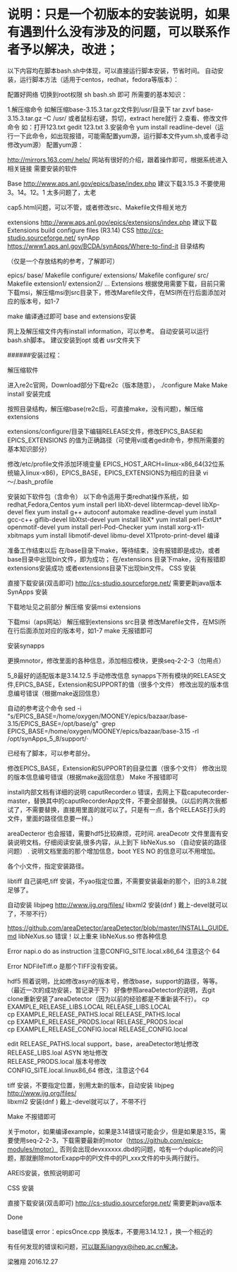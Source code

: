# 说明：只是一个初版本的安装说明，如果有遇到什么没有涉及的问题，可以联系作者予以解决，改进；

以下内容均在脚本bash.sh中体现，可以直接运行脚本安装，节省时间。 自动安装，运行脚本方法（适用于centos，redhat，fedora等版本）：

配置好网络 切换到root权限 sh bash.sh 即可 所需要的基本知识：

1.解压缩命令 如解压缩base-3.15.3.tar.gz文件到/usr/目录下 tar zxvf base-3.15.3.tar.gz –C /usr/ 或者鼠标右键，剪切，extract here就行
2.查看、修改文件命令 如：打开123.txt gedit 123.txt
3.安装命令 yum install readline-devel（运行一下此命令，如出现报错，可能需配置yum源，运行脚本文件yum.sh,或者手动修改yum源）
配置yum源：

http://mirrors.163.com/.help/ 网站有很好的介绍，跟着操作即可，根据系统进入相关链接 需要安装的软件

Base http://www.aps.anl.gov/epics/base/index.php 建议下载3.15.3 不要使用3。14。12。1 太多问题了，太老

cap5.html问题，可以不管，或者修改src、Makefile文件相关地方

extensions http://www.aps.anl.gov/epics/extensions/index.php 建议下载Extensions build configure files (R3.14)
CSS http://cs-studio.sourceforge.net/
synApp https://www1.aps.anl.gov/BCDA/synApps/Where-to-find-it
目录结构

（仅是一个存放结构的参考，了解即可）

epics/
    base/
        Makefile
        configure/
    extensions/
        Makefile
        configure/
        src/
            Makefile
            extension1/
            extension2/
            ...
Extensions 根据使用需要下载，目前只需下载msi，解压缩msi到src目录下，修改Marefile文件，在MSI所在行后面添加对应的版本号，如1-7

make 编译通过即可 base and extensions安装

网上及解压缩文件内有install information，可以参考。 自动安装可以运行bash.sh脚本。 建议安装到opt 或者 usr文件夹下

######安装过程：

解压缩软件

进入re2c官网，Download部分下载re2c（版本随意）， ./configure Make Make install 安装完成 

按照目录结构，解压缩base(re2c后，可直接make，没有问题)，解压缩extensions

extensions/configure/目录下编辑RELEASE文件，修改EPICS_BASE和EPICS_EXTENSIONS 的值为正确路径（可使用vi或者gedit命令，参照所需要的基本知识部分）

修改/etc/profile文件添加环境变量 EPICS_HOST_ARCH=linux-x86_64(32位系统输入linux-x86)，EPICS_BASE，EPICS_EXTENSIONS为相应的目录
vi ～/.bash_profile

安装如下软件包（含命令）
以下命令适用于类redhat操作系统，如redhat,Fedora,Centos
yum install perl libXt-devel libtermcap-devel libXp-devel flex yum install g++ autoconf automake readline-devel yum install gcc-c++ giflib-devel libXtst-devel yum install libX* yum install perl-ExtUt* openmotif-devel yum install perl-Pod-Checker yum install xorg-x11-xbitmaps yum install libmotif-devel libmu-devel X11proto-print-devel 编译

准备工作结束以后 在/base目录下make，等待结束，没有报错即是成功，或者base目录中出现bin文件，即为成功； 在/extensions 目录下make，没有报错即extensions安装成功 或者extensions目录下出现bin文件。 CSS 安装

直接下载安装(双击即可) http://cs-studio.sourceforge.net/ 需要更新java版本 SynApps 安装

下载地址见之前部分 解压缩 安装msi extensions

下载msi（aps网站） 解压缩到extensions src目录 修改Marefile文件，在MSI所在行后面添加对应的版本号，如1-7 make 无报错即可



安装synapps  

更换mnotor，修改里面的各种信息，添加相应模块，更换seq-2-2-3（勿用点）  

5_8最好的适配版本是3.14.12.5
手动修改信息 synapps下所有模块的RELEASE文件,EPICS_BASE，Extension和SUPPORT的值（很多个文件） 修改出现的版本信息编号错误（根据make返回信息）

自动的参考这个命令 sed -i "s/EPICS_BASE=\/home\/oxygen\/MOONEY\/epics\/bazaar\/base-3.15/EPICS_BASE=\/opt\/base/g" ·grep EPICS_BASE=/home/oxygen/MOONEY/epics/bazaar/base-3.15 -rl /opt/synApps_5_8/support/·
  
已经有了脚本，可以参考部分。  

修改EPICS_BASE，Extension和SUPPORT的目录位置（很多个文件）
修改出现的版本信息编号错误（根据make返回信息）
Make 不报错即可


install内部文档有详细的说明 caputRecorder.o 错误，去网上下载caputecorder-master，替换其中的caputRecorderApp文件，不要全部替换。（以后的两次我都试了，不需要替换，直接用里面的就可以了。只是有一点，各个RELEASE打头的文件，里面的路径信息要一样。）  

areaDecteror 也会报错，需要hdf5比较麻烦，花时间. areaDecotr 文件里面有安装说明文档，仔细阅读安装,很多内容，从上到下 libNeXus.so （自动安装的路径问题） .      说明文档里面的那个增加信息，boot YES NO 的信息可以不用增加。    

各个小文件，指定安装路径。  

libtiff 自己装吧,tiff 安装，不yao指定位置，不需要安装最新的那个，旧的3.8.2就足够了。  

自动安装 libjpeg http://www.ijg.org/files/ libxml2 安装(dnf ) 戴上-devel就可以了，不带不行）

https://github.com/areaDetector/areaDetector/blob/master/INSTALL_GUIDE.md libNeXus.so 错误！以上重来 libNeXus.so 修各种信息

Error napi.o do as instruction 注意CONFIG_SITE.local.x86_64 注意这个 64

Error NDFileTiff.o  是那个TIFF没有安装。  

hdf5 照着说明，比如修改asyn的版本号，修改base，support的路径，等等。   
（最近一次的成功安装，暂记录于下）  好像参照areaDetector的说明，去git clone重新安装了areaDetector（因为以前的经验都是不重新装不行）。
cp EXAMPLE_RELEASE_LIBS.LOCAL RELEASE_LIBS.LOCAL  
cp EXAMPLE_RELEASE_PATHS.local RELEASE_PATHS.local  
cp EXAMPLE_RELEASE_PRODS.local RELEASE_PRODS.local  
cp EXAMPLE_RELEASE_CONFIG.local RELEASE_CONFIG.local  

edit RELEASE_PATHS.local support，base，areaDetector地址修改    
RELEASE_LIBS.loal  ASYN 地址修改  
RELEASE_PRODS.local  版本号修改  
CONFIG_SITE.local.linux86_64 修改，注意这个64   

tiff 安装，不要指定位置，别用太新的版本，自动安装 libjpeg http://www.ijg.org/files/  
libxml2 安装(dnf ) 戴上-devel就可以了，不带不行

Make 不报错即可


关于motor，如果编译example，如果是3.14错误可能会少，但是如果是3.15，需要使用seq-2-2-3，下载需要最新的motor（https://github.com/epics-modules/motor）
否则会出现devxxxxxx.dbd的问题，哈有一个duplicate的问题，那就删除motorExapp中的PI文件中的PI_xxx文件的中头两行就行。  

AREIS安装，依照说明即可  

CSS 安装

直接下载安装(双击即可) http://cs-studio.sourceforge.net/ 需要更新java版本

Done


base错误
error：epicsOnce.cpp   换版本，不要用3.14.12.1 ，换一个相近的

有任何发现的错误和问题，可以联系liangyx@ihep.ac.cn解决。

梁雅翔 2016.12.27
